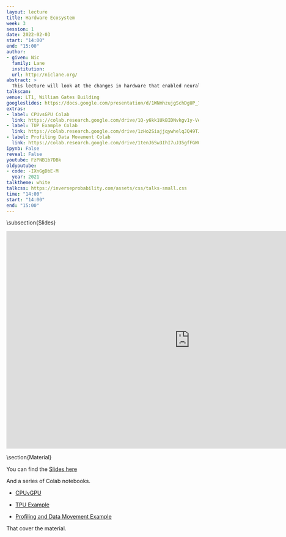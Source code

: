 ```yaml
---
layout: lecture
title: Hardware Ecosystem
week: 3
session: 1
date: 2022-02-03
start: "14:00"
end: "15:00"
author:
- given: Nic
  family: Lane
  institution: 
  url: http://niclane.org/
abstract: >
  This lecture will look at the changes in hardware that enabled neural networks to be efficient and how neural network models are deployed on hardware.
talkscam:
venue: LT1, William Gates Building
googleslides: https://docs.google.com/presentation/d/1WNmhzujgSchDgUP_7vM2Iulac4vDE8ExS4KI9cRdtEs/edit?usp=sharing
extras:
- label: CPUvsGPU Colab
  link: https://colab.research.google.com/drive/1Q-y6kk1UkBIDNvkgv1y-Vekgy9fVry-K
- label: TUP Example Colab
  link: https://colab.research.google.com/drive/1zHo2SiajjqywhelqJQ49TJfMNPxfIveO
- label: Profiling Data Movement Colab
  link: https://colab.research.google.com/drive/1tenJ6Sw3IhI7uJ35gfFGW01LXSkOLX4b#scrollTo=lGKP7K_M9W2l
ipynb: False
reveal: False
youtube: FzPNB1b7DBk
oldyoutube: 
- code: -IXnGgDbE-M
  year: 2021
talktheme: white
talkcss: https://inverseprobability.com/assets/css/talks-small.css
time: "14:00"
start: "14:00"
end: "15:00"
---
```


\subsection{Slides}

<iframe src="https://docs.google.com/presentation/d/e/2PACX-1vQk6lwRhpp2kePmo1NUBhNljhQaobJcvZ48mHhSL1CGl7tILeSg9p9lGrrXgcVPUL_1ygW5pZ82hdAz/embed?start=false&loop=false&delayms=3000" frameborder="0" width="960" height="569" allowfullscreen="true" mozallowfullscreen="true" webkitallowfullscreen="true"></iframe>


\section{Material}

You can find the [Slides here](https://docs.google.com/presentation/d/1WNmhzujgSchDgUP_7vM2Iulac4vDE8ExS4KI9cRdtEs/edit?usp=sharing)

And a series of Colab notebooks.

* [CPUvGPU](https://colab.research.google.com/drive/1Q-y6kk1UkBIDNvkgv1y-Vekgy9fVry-K)

* [TPU Example](https://colab.research.google.com/drive/1zHo2SiajjqywhelqJQ49TJfMNPxfIveO)

* [Profiling and Data Movement Example](https://colab.research.google.com/drive/1tenJ6Sw3IhI7uJ35gfFGW01LXSkOLX4b#scrollTo=lGKP7K_M9W2l)

That cover the material.

